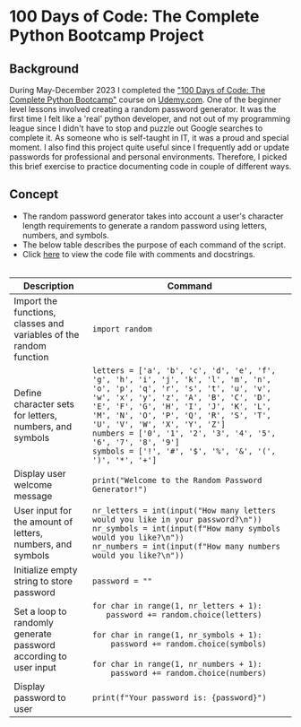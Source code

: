 # 100 Days of Code: The Complete Python Bootcamp Project #

## Background
During May-December 2023 I completed the ["100 Days of Code: The Complete Python Bootcamp"](https://www.udemy.com/course/100-days-of-code/) course on [Udemy.com](https://www.udemy.com/). One of the beginner level lessons involved creating a random password generator. It was the first time I felt like a 'real' python developer, and not out of my programming league since I didn't have to stop and puzzle out Google searches to complete it. As someone who is self-taught in IT, it was a proud and special moment. I also find this project quite useful since I frequently add or update passwords for professional and personal environments. Therefore, I picked this brief exercise to practice documenting code in couple of different ways.

## Concept
- The random password generator takes into account a user's character length requirements to generate a random password using letters, numbers, and symbols.
- The below table describes the purpose of each command of the script.
- Click [here](https://github.com/Mporter11/My-Writing/blob/main/Rest%20API%20Documentation/Random%20Password%20Generator/) to view the code file with comments and docstrings.
<br><br>

| Description | Command |
| --- | --- |
| Import the functions, classes and variables of the random function | `import random` |
| Define character sets for letters, numbers, and symbols | `letters = ['a', 'b', 'c', 'd', 'e', 'f', 'g', 'h', 'i', 'j', 'k', 'l', 'm', 'n', 'o', 'p', 'q', 'r', 's', 't', 'u', 'v', 'w', 'x', 'y', 'z', 'A', 'B', 'C', 'D', 'E', 'F', 'G', 'H', 'I', 'J', 'K', 'L', 'M', 'N', 'O', 'P', 'Q', 'R', 'S', 'T', 'U', 'V', 'W', 'X', 'Y', 'Z']`<br>`numbers = ['0', '1', '2', '3', '4', '5', '6', '7', '8', '9']`<br>`symbols = ['!', '#', '$', '%', '&', '(', ')', '*', '+']`</br> |
| Display user welcome message | `print("Welcome to the Random Password Generator!")` |
| User input for the amount of letters, numbers, and symbols | `nr_letters = int(input("How many letters would you like in your password?\n"))`<br>`nr_symbols = int(input(f"How many symbols would you like?\n"))`<br>`nr_numbers = int(input(f"How many numbers would you like?\n"))`</br> | 
| Initialize empty string to store password | `password = ""` |
| Set a loop to randomly generate password according to user input | `for char in range(1, nr_letters + 1):`<br>`   password += random.choice(letters)`<br><br>`for char in range(1, nr_symbols + 1):`<br>`    password += random.choice(symbols)`<br><br>`for char in range(1, nr_numbers + 1):`<br>`    password += random.choice(numbers)`  | |
| Display password to user | `print(f"Your password is: {password}")` | |
